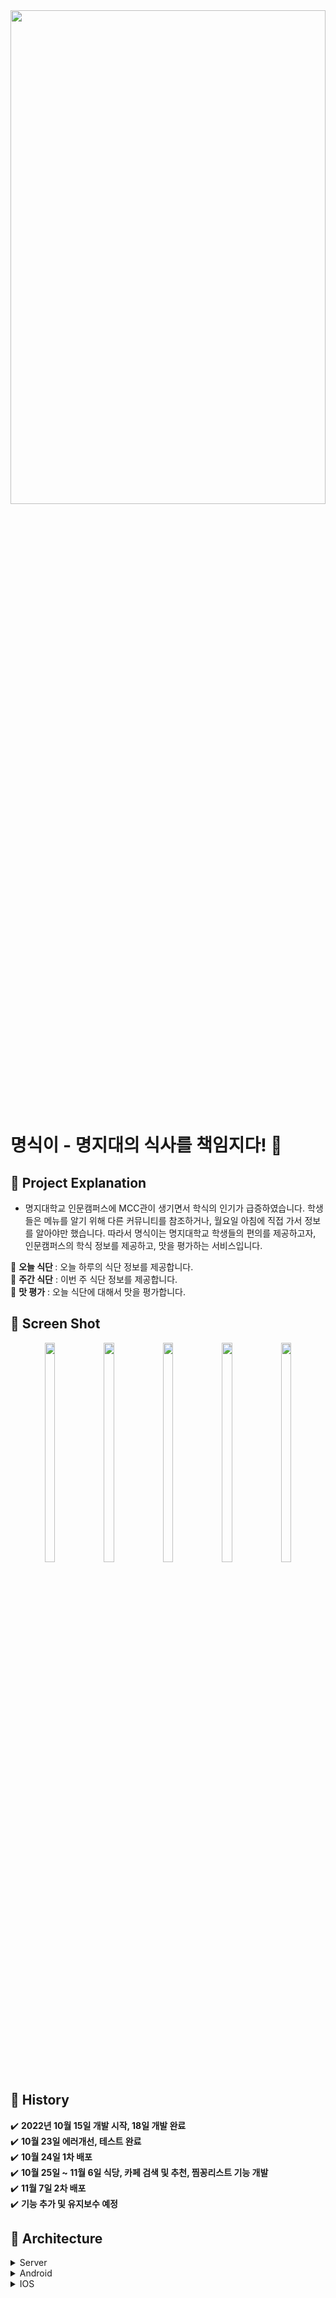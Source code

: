 <img width="100%" height="45%" src="https://user-images.githubusercontent.com/83231344/200801447-24d5ceee-171c-4287-979a-1553b5a78570.png">


# 명식이 - 명지대의 식사를 책임지다! 👀
## 📌 Project Explanation 
* 명지대학교 인문캠퍼스에 MCC관이 생기면서 학식의 인기가 급증하였습니다. 학생들은 메뉴를 알기 위해 다른 커뮤니티를 참조하거나, 월요일 아침에 직접 가서 정보를 알아야만 했습니다. 따라서 명식이는 명지대학교 학생들의 편의를 제공하고자, 인문캠퍼스의 학식 정보를 제공하고, 맛을 평가하는 서비스입니다.

:rice: <b>오늘 식단 </b>: 오늘 하루의 식단 정보를 제공합니다.<br>
:bento: <b>주간 식단</b> : 이번 주 식단 정보를 제공합니다.<br>
:ramen: <b>맛 평가</b> : 오늘 식단에 대해서 맛을 평가합니다.<br>

## 📌 Screen Shot
<p align="center">
<img src="https://user-images.githubusercontent.com/83231344/200797384-f4c5b57f-06e7-4c8b-95e7-3725db07f48c.png" width="18%" height="30%">
<img src="https://user-images.githubusercontent.com/83231344/200797690-a4277918-8f4f-4061-92a8-0bf5383b2433.png" width="18%" height="30%">
<img src="https://user-images.githubusercontent.com/83231344/200797713-c26f45df-8944-4de3-b174-8fa09e16f2e6.png" width="18%" height="30%">
<img src="https://user-images.githubusercontent.com/83231344/200797734-93456f9c-7331-40d0-9684-6540123c56f2.png" width="18%" height="30%">
<img src="https://user-images.githubusercontent.com/83231344/200797788-a01b6b77-0125-41de-98b0-64dfe9f95c4f.png" width="18%" height="30%">
</p>



## 📌 History

✔️ <b>2022년 10월 15일 개발 시작, 18일 개발 완료</b><br>
✔️ <b>10월 23일 에러개선, 테스트 완료</b><br>
✔️ <b>10월 24일 1차 배포</b><br>
✔️ <b>10월 25일 ~ 11월 6일 식당, 카페 검색 및 추천, 찜꽁리스트 기능 개발</b><br>
✔️ <b>11월 7일 2차 배포</b><br>
✔️ <b>기능 추가 및 유지보수 예정</b><br>

## 📌 Architecture
<details>
  <summary>Server</summary>
  CICD
  <img width="100%" height="45%" src="https://user-images.githubusercontent.com/53048655/201082000-34ff9e03-28ab-4b1f-bfc0-171c15e1133f.png">
</details>

<details>
  <summary>Android</summary>
  
## 기술 스택(Tech Skill)
 | Library                                                   | Purpose                                                   |
| ------------------------------------------------------------ | ------------------------------------------------------- |
| <span style="color:#0000FF">Android Jetpack</span> |  ViewModel, LiveData, Navigation, ViewPager2, RecyclerView, Fragment  |
| [View Binding] | To more easily write code that interacts with views          |
| [Dagger Hilt]| To reduce the cost of building the initial DI environment        |
| [Retrofit2] | To server connection            |
| [OkHttp3]                  | To debugging in server connection |
| [Firebase] | Realtime DB for chatting service    |                                           | 

</details>

<details>
  <summary>IOS</summary>
 </details>

